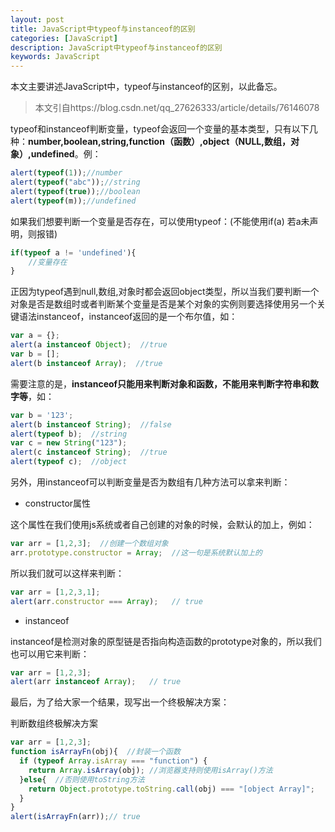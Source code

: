 ```yaml
---
layout: post
title: JavaScript中typeof与instanceof的区别
categories: [JavaScript]
description: JavaScript中typeof与instanceof的区别
keywords: JavaScript
---
```


本文主要讲述JavaScript中，typeof与instanceof的区别，以此备忘。

> 本文引自https://blog.csdn.net/qq_27626333/article/details/76146078

typeof和instanceof判断变量，typeof会返回一个变量的基本类型，只有以下几种：**number,boolean,string,function（函数）,object（NULL,数组，对象）,undefined**。例：

```javascript
alert(typeof(1));//number
alert(typeof("abc"));//string
alert(typeof(true));//boolean
alert(typeof(m));//undefined
```

如果我们想要判断一个变量是否存在，可以使用typeof：(不能使用if(a) 若a未声明，则报错)

```javascript
if(typeof a != 'undefined'){
    //变量存在
}
```

正因为typeof遇到null,数组,对象时都会返回object类型，所以当我们要判断一个对象是否是数组时或者判断某个变量是否是某个对象的实例则要选择使用另一个关键语法instanceof，instanceof返回的是一个布尔值，如：

```javascript
var a = {};
alert(a instanceof Object);  //true
var b = [];
alert(b instanceof Array);  //true
```

需要注意的是，**instanceof只能用来判断对象和函数，不能用来判断字符串和数字等**，如：

```javascript
var b = '123';
alert(b instanceof String);  //false
alert(typeof b);  //string
var c = new String("123");
alert(c instanceof String);  //true
alert(typeof c);  //object
```

另外，用instanceof可以判断变量是否为数组有几种方法可以拿来判断：

* constructor属性

这个属性在我们使用js系统或者自己创建的对象的时候，会默认的加上，例如：

```javascript
var arr = [1,2,3];  //创建一个数组对象
arr.prototype.constructor = Array;  //这一句是系统默认加上的
```

所以我们就可以这样来判断：

```javascript
var arr = [1,2,3,1]; 
alert(arr.constructor === Array);   // true
```

* instanceof

instanceof是检测对象的原型链是否指向构造函数的prototype对象的，所以我们也可以用它来判断：

```javascript
var arr = [1,2,3]; 
alert(arr instanceof Array);   // true
```

最后，为了给大家一个结果，现写出一个终极解决方案：

判断数组终极解决方案

```javascript
var arr = [1,2,3]; 
function isArrayFn(obj){  //封装一个函数
  if (typeof Array.isArray === "function") { 
    return Array.isArray(obj); //浏览器支持则使用isArray()方法
  }else{  //否则使用toString方法
    return Object.prototype.toString.call(obj) === "[object Array]"; 
  } 
} 
alert(isArrayFn(arr));// true
```